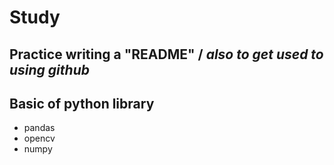 # Study 
## Practice writing a "README" / *also to get used to using github*
## Basic of python library 
- pandas
- opencv
- numpy
